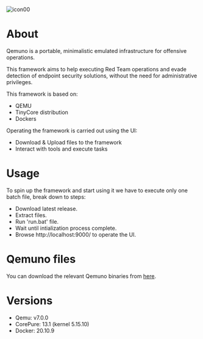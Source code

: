 ![icon00](https://user-images.githubusercontent.com/8947301/144822889-97bbf93c-e12e-4fd5-b7c0-ad0794eb6dca.png)


# About
Qemuno is a portable, minimalistic emulated infrastructure for offensive operations.

This framework aims to help executing Red Team operations and evade detection of endpoint security solutions, without the need for administrative privileges.

This framework is based on:
- QEMU
- TinyCore distribution
- Dockers

Operating the framework is carried out using the UI:
- Download & Upload files to the framework
- Interact with tools and execute tasks


# Usage
To spin up the framework and start using it we have to execute only one batch file, break down to steps:
- Download latest release.
- Extract files.
- Run 'run.bat' file.
- Wait until intialization process complete.
- Browse http://localhost:9000/ to operate the UI.

# Qemuno files
You can download the relevant Qemuno binaries from [here](https://github.com/SygniaLabs/Qemuno/releases).

# Versions
- Qemu: v7.0.0
- CorePure: 13.1 (kernel 5.15.10)
- Docker: 20.10.9